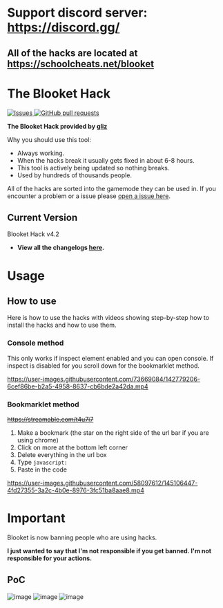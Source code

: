 # Support discord server: https://discord.gg/

## **All of the hacks are located at https://schoolcheats.net/blooket**

# The Blooket Hack

 <a href="https://github.comg/glixxzzy/blooket-hack/issues">
      <img alt="Issues" src="https://img.shields.io/github/issues/Hankypoo7/Blooket-hacks-Hankypoo7-?color=FFA500" />
    <a href="https://github.comg/glixxzzy/blooket-hack/pulls">
      <img alt="GitHub pull requests" src="https://img.shields.io/github/issues-pr/Hankypoo7/Blooket-hacks-Hankypoo7-?color=0088ff" /></a>
 
 **The Blooket Hack provided by [gliz](https://twitter.com/glixxzzy)**

Why you should use this tool:
- Always working.
- When the hacks break it usually gets fixed in about 6-8 hours.
- This tool is actively being updated so nothing breaks.
- Used by hundreds of thousands people.

All of the hacks are sorted into the gamemode they can be used in. If you encounter a problem or a issue please [open a issue here](https://github.com/glixxzzy/blooket-hack/issues).

## Current Version

Blooket Hack v4.2

- **View all the changelogs [here](https://github.com/glixxzzy/blooket-hack/blob/main/CHANGELOG.md).**

# Usage

## How to use

Here is how to use the hacks with videos showing step-by-step how to install the hacks and how to use them.

### Console method

This only works if inspect element enabled and you can open console. If inspect is disabled for you scroll down for the bookmarklet method.

https://user-images.githubusercontent.com/73669084/142779206-6cef86be-b2a5-4958-8637-cb6bde2a42da.mp4


### Bookmarklet method
~~https://streamable.com/t4u7i7~~

1. Make a bookmark (the star on the right side of the url bar if you are using chrome)
2. Click on more at the bottom left corner
3. Delete everything in the url box
4. Type `javascript:`
5. Paste in the code

https://user-images.githubusercontent.com/58097612/145106447-4fd27355-3a2c-4b0e-8976-3fc51ba8aae8.mp4


# Important

Blooket is now banning people who are using hacks.

**I just wanted to say that I'm not responsible if you get banned. I'm not responsible for your actions.**

## PoC
![image](https://user-images.githubusercontent.com/73669084/148287287-44fd3b5f-43d9-49be-bf9f-7d445d366bfd.png)
![image](https://user-images.githubusercontent.com/73669084/148287302-8693c202-6968-4cf3-811f-05cbd0fd8b2f.png)
![image](https://user-images.githubusercontent.com/73669084/148287313-30793b91-b0d1-430b-879b-398a23b9b197.png)
